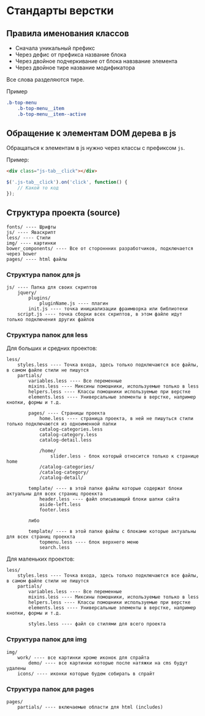 # Стандарты верстки

## Правила именования классов

- Сначала уникальный префикс
- Через дефис от префикса название блока
- Через двойное подчеркивание от блока навзвание элемента
- Через двойное тире название модификатора

Все слова разделяются тире. 

Пример

```css
.b-top-menu
    .b-top-menu__item
    .b-top-menu__item--active
```

## Обращение к элементам DOM дерева в js

Обращаться к элементам в js нужно через классы с префиксом `js`. 

Пример:

```html
<div class="js-tab__click"></div>
```

```javascript
$('.js-tab__click').on('click', function() {
	// Какой то код
});
```

## Структура проекта (source)

```
fonts/ ---- Шрифты
js/ ---- Яваскрипт
less/ ---- Стили
img/ ---- картинки
bower_components/ ---- Все от стороннних разработчиков, подключается через bower
pages/ ---- html файлы
```

### Структура папок для js

```
js/ ---- Папка для своих скриптов
	jquery/
		plugins/
			pluginName.js ---- плагин
		init.js ---- точка инициализации фраимворка или библиотеки
	script.js ---- точка сборки всех скриптов, в этом файле идут только подключения других файлов
```
	
### Структура папок для less

Для больших и средних проектов:

```  
less/
    styles.less ---- Точка входа, здесь только подключаются все файлы, в самом файле стили не пишутся
    partials/
        variables.less ---- Все переменные
        mixins.less ---- Миксины помошники, используемые только в less
        helpers.less ---- Классы помошники используемые при верстке
        elements.less ---- Универсальные элементы в верстке, например кнопки, формы и т.д.
        
        pages/ ---- Страницы проекта
            home.less ---- страница проекта, в ней не пишуться стили только подключаются из одноименной папки
            catalog-categories.less
            catalog-category.less
            catalog-detail.less
            
            /home/
                slider.less - блок который относится только к странице home
            /catalog-categories/
            /catalog-category/
            /catalog-detail/
            
        template/ ---- в этой папке файлы которые содержат блоки актуальны для всех страниц проеккта
            header.less ---- файл описывающий блоки шапки сайта
            aside-left.less
            footer.less
            
        либо
            
		template/ ---- в этой папке файлы с блоками которые актуальны для всех страниц проеккта
			topmenu.less ---- блок верхнего меню
			search.less
```

Для маленьких проектов:

```  
less/
    styles.less ---- Точка входа, здесь только подключаются все файлы, в самом файле стили не пишутся
    partials/
        variables.less ---- Все переменные
        mixins.less ---- Миксины помошники, используемые только в less
        helpers.less ---- Классы помошники используемые при верстке
        elements.less ---- Универсальные элементы в верстке, например кнопки, формы и т.д.
        
        styles.less ---- файл со стилями для всего проекта
```

### Структура папок для img

```
img/
	work/ ---- все картинки кроме иконок для спрайта
		demo/ ---- все картинки которые после натяжки на cms будут удалены
	icons/ ---- иконки которые будем собирать в спрайт
```

### Структура папок для pages

```
pages/
	partials/ ---- включаемые области для html (includes)
```